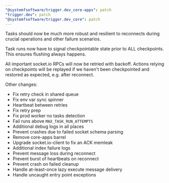 ```yaml
---
"@systemfsoftware/trigger.dev_core-apps": patch
"trigger.dev": patch
"@systemfsoftware/trigger.dev_core": patch
---
```


Tasks should now be much more robust and resilient to reconnects during crucial operations and other failure scenarios.

Task runs now have to signal checkpointable state prior to ALL checkpoints. This ensures flushing always happens.

All important socket.io RPCs will now be retried with backoff. Actions relying on checkpoints will be replayed if we haven't been checkpointed and restored as expected, e.g. after reconnect.

Other changes:

- Fix retry check in shared queue
- Fix env var sync spinner
- Heartbeat between retries
- Fix retry prep
- Fix prod worker no tasks detection
- Fail runs above `MAX_TASK_RUN_ATTEMPTS`
- Additional debug logs in all places
- Prevent crashes due to failed socket schema parsing
- Remove core-apps barrel
- Upgrade socket.io-client to fix an ACK memleak
- Additional index failure logs
- Prevent message loss during reconnect
- Prevent burst of heartbeats on reconnect
- Prevent crash on failed cleanup
- Handle at-least-once lazy execute message delivery
- Handle uncaught entry point exceptions
